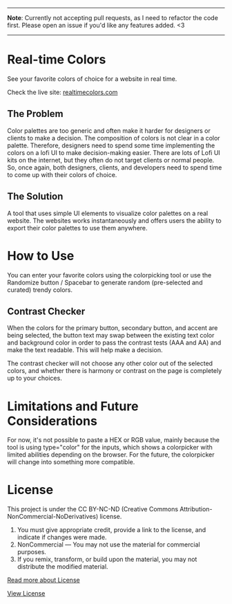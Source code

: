 ----------------------------------------------------------------------

**Note**: Currently not accepting pull requests, as I need to refactor the code first. Please open an issue if you'd like any features added. <3

----------------------------------------------------------------------

# Real-time Colors
See your favorite colors of choice for a website in real time.

Check the live site: [realtimecolors.com](https://realtimecolors.com/)

## The Problem
Color palettes are too generic and often make it harder for designers or clients to make a decision. The composition of colors is not clear in a color palette. Therefore, designers need to spend some time implementing the colors on a lofi UI to make decision-making easier. There are lots of Lofi UI kits on the internet, but they often do not target clients or normal people. So, once again, both designers, clients, and developers need to spend time to come up with their colors of choice.

## The Solution
A tool that uses simple UI elements to visualize color palettes on a real website. The websites works instantaneously and offers users the ability to export their color palettes to use them anywhere. 

# How to Use
You can enter your favorite colors using the colorpicking tool or use the Randomize button / Spacebar to generate random (pre-selected and curated) trendy colors.

## Contrast Checker
When the colors for the primary button, secondary button, and accent are being selected, the button text may swap between the existing text color and background color in order to pass the contrast tests (AAA and AA) and make the text readable. This will help make a decision. 

The contrast checker will not choose any other color out of the selected colors, and whether there is harmony or contrast on the page is completely up to your choices.

# Limitations and Future Considerations
For now, it's not possible to paste a HEX or RGB value, mainly because the tool is using type="color" for the inputs, which shows a colorpicker with limited abilities depending on the browser. For the future, the colorpicker will change into something more compatible.

# License
This project is under the CC BY-NC-ND (Creative Commons Attribution-NonCommercial-NoDerivatives) license.
1. You must give appropriate credit, provide a link to the license, and indicate if changes were made.
2. NonCommercial — You may not use the material for commercial purposes.
3. If you remix, transform, or build upon the material, you may not distribute the modified material.

[Read more about License](https://creativecommons.org/licenses/by-nc-nd/4.0/)

[View License](https://github.com/juxtopposed/realtimecolors/blob/main/LICENSE.md)
